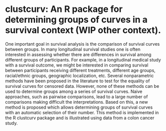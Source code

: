 # clustcurv: An R package for determining groups of curves in a survival context (WIP other context).

One important goal in survival analysis is the comparison of survival curves between groups. In many longitudinal survival studies one is often interested in assessing whether there are differences in survival among different groups of participants. For example, in a longitudinal medical study with a survival outcome, we might be interested in comparing survival between participants receiving different treatments, different age groups, racial/ethnic groups, geographic localization, etc. Several nonparametric methods have been proposed in the literature to test for the equality of survival curves for censored data. However, none of these methods can be used to determine groups among a series of survival curves. Naive approaches, such as pairwise comparisons, lead to a large number of comparisons making difficult the interpretations. Based on this, a new method is proposed which allows determining groups of survival curves with an automatic selection of their number. This method is implemented in the R clustcurv package and is illustrated using data from a colon cancer study.
